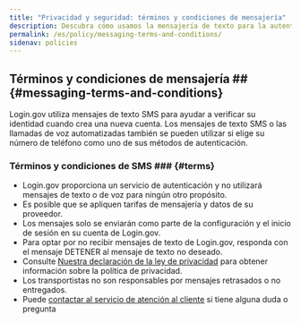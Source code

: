 ```yaml
---
title: "Privacidad y seguridad: términos y condiciones de mensajería"
description: Descubra cómo usamos la mensajería de texto para la autenticación.
permalink: /es/policy/messaging-terms-and-conditions/
sidenav: policies
---
```

## Términos y condiciones de mensajería ## {#messaging-terms-and-conditions}
 Login.gov utiliza mensajes de texto SMS para ayudar a verificar su identidad cuando crea una nueva cuenta. Los mensajes de texto SMS o las llamadas de voz automatizadas también se pueden utilizar si elige su número de teléfono como uno de sus métodos de autenticación.

### Términos y condiciones de SMS ### {#terms}

* Login.gov proporciona un servicio de autenticación y no utilizará mensajes de texto o de voz para ningún otro propósito.
* Es posible que se apliquen tarifas de mensajería y datos de su proveedor.
* Los mensajes solo se enviarán como parte de la configuración y el inicio de sesión en su cuenta de Login.gov.
* Para optar por no recibir mensajes de texto de Login.gov, responda con el mensaje DETENER al mensaje de texto no deseado.
* Consulte [Nuestra declaración de la ley de privacidad](/es/policy/our-privacy-act-statement/) para obtener información sobre la política de privacidad.
* Los transportistas no son responsables por mensajes retrasados ​​o no entregados.
* Puede [contactar al servicio de atención al cliente](/es/contact/) si tiene alguna duda o pregunta
